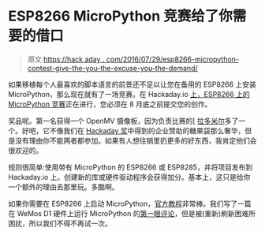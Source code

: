# ESP8266 MicroPython 竞赛给了你需要的借口

> 原文:[https://hack aday . com/2016/07/29/esp8266-micropython-contest-give-the-you-the-excuse-you-the-demand/](https://hackaday.com/2016/07/29/esp8266-micropython-contest-gives-you-the-excuse-you-need/)

如果移植每个人最喜欢的脚本语言的前景还不足以让您在备用的 ESP8266 上安装 MicroPython，那么现在就有了一场竞赛。在 Hackaday.io [上，ESP8266 上的 MicroPython 竞赛](https://hackaday.io/contest/12641-esp8266-micropython-contest)正在进行，您必须在 8 月底之前提交您的创作。

奖品呢。第一名获得一个 OpenMV 摄像板，因为负责比赛的[ [拉多米尔](https://hackaday.io/deshipu)多了一个。好吧，它不像我们在 [Hackaday 奖](https://hackaday.io/prize)中得到的企业赞助的糖果袋那么奢华，但是没有理由你不能两者都参加。如果有人想往锅里扔更多的好东西，我肯定他们会很欢迎的。

规则很简单:使用带有 MicroPython 的 ESP8266 或 ESP8285，并将项目发布到 Hackaday.io 上。创建新的库或硬件驱动程序会获得加分。基本上，这只是给你一个额外的理由去那里玩。多酷啊。

如果你需要在 ESP8266 上启动 MicroPython，[官方教程](https://docs.micropython.org/en/latest/esp8266/esp8266/tutorial/index.html)非常棒。我们写了一篇在 WeMos D1 硬件上运行 MicroPython 的[第一眼评论](http://hackaday.com/2016/07/21/micropython-on-the-esp8266-kicking-the-tires/)，但是被(重新)刷新困难所困扰，所以我们不得不再试一次。